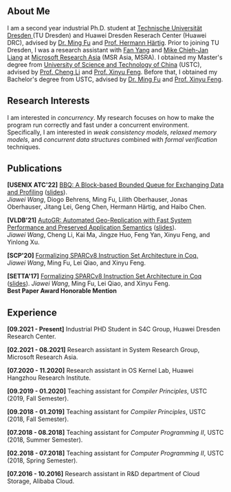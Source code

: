## About Me

I am a second year industrial Ph.D. student at [Technische Universität Dresden ](https://tu-dresden.de/?set_language=en)(TU Dresden) and Huawei Dresden Reserach Center (Huawei DRC), advised by [Dr. Ming Fu](https://brightfu.github.io) and [Prof. Hermann Härtig](http://os.inf.tu-dresden.de/~haertig/). Prior to joining TU Dresden, I was a research assistant with [Fan Yang](https://www.microsoft.com/en-us/research/people/fanyang/) and [Mike Chieh-Jan Liang](https://www.microsoft.com/en-us/research/people/cmliang/) at [Microsoft Research Asia](https://www.microsoft.com/en-us/research/lab/microsoft-research-asia/) (MSR Asia, MSRA). I obtained my Master's degree from [University of Science and Technology of China](http://en.ustc.edu.cn) (USTC), advised by [Prof. Cheng Li](http://staff.ustc.edu.cn/~chengli7) and [Prof. Xinyu Feng](https://cs.nju.edu.cn/xyfeng/). Before that, I obtained my Bachelor's degree from USTC, advised by [Dr. Ming Fu](https://brightfu.github.io) and [Prof. Xinyu Feng](https://cs.nju.edu.cn/xyfeng/).

## Research Interests

I am interested in *concurrency*. My research focuses on how to make the program run correctly and fast under a concurrent environment. Specifically, I am interested in *weak consistency models*, *relaxed memory models*, and *concurrent data structures* combined with *formal verification* techniques.

## Publications

**[USENIX ATC'22]** [BBQ: A Block-based Bounded Queue for Exchanging Data and Profiling](papers/ATC2022.pdf) ([slides](papers/ATC2022-slides.pdf)).  
*Jiawei Wang*, Diogo Behrens, Ming Fu, Lilith Oberhauser, Jonas Oberhauser, Jitang Lei, Geng Chen, Hermann Härtig, and Haibo Chen.

**[VLDB'21]** [AutoGR: Automated Geo-Replication with Fast System Performance and Preserved Application Semantics](papers/VLDB2021.pdf) ([slides](papers/VLDB2021-slides.pdf)).  
*Jiawei Wang*, Cheng Li, Kai Ma, Jingze Huo, Feng Yan, Xinyu Feng, and Yinlong Xu.

**[SCP'20]** [Formalizing SPARCv8 Instruction Set Architecture in Coq.](papers/SCP2020.pdf)  
*Jiawei Wang*, Ming Fu, Lei Qiao, and Xinyu Feng.

**[SETTA'17]** [Formalizing SPARCv8 Instruction Set Architecture in Coq](papers/SETTA2017.pdf) ([slides](papers/SETTA2017-slides.pdf)).
*Jiawei Wang*, Ming Fu, Lei Qiao, and Xinyu Feng.  
**Best Paper Award Honorable Mention**

## Experience

**[09.2021 - Present]** Industrial PHD Student in S4C Group, Huawei Dresden Research Center.

**[02.2021 - 08.2021]** Research assistant in System Research Group, Microsoft Research Asia.

**[07.2020 - 11.2020]** Research assistant in OS Kernel Lab, Huawei Hangzhou Research Institute.

**[09.2019 - 01.2020]** Teaching assistant for *Compiler Principles*, USTC (2019, Fall Semester).

**[09.2018 - 01.2019]** Teaching assistant for *Compiler Principles*, USTC (2018, Fall Semester).

**[07.2018 - 08.2018]** Teaching assistant for *Computer Programming II*,  USTC (2018, Summer Semester).

**[02.2018 - 07.2018]** Teaching assistant for *Computer Programming II*,  USTC (2018, Spring Semester).

**[07.2016 - 10.2016]** Research assistant in R&D department of Cloud Storage, Alibaba Cloud.

